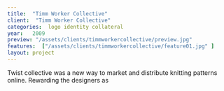 ```yaml
---
title:  "Timm Worker Collective"
client:  "Timm Worker Collective"
categories:  logo identity collateral
year:   2009
preview: "/assets/clients/timmworkercollective/preview.jpg"
features:  ["/assets/clients/timmworkercollective/feature01.jpg" ]
layout: project            
---
```


Twist collective was a new way to market and distribute knitting patterns online. Rewarding the designers as
